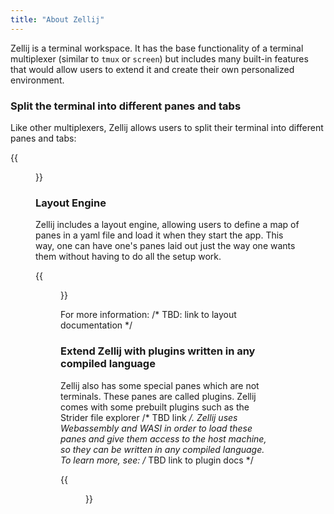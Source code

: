 ```yaml
---
title: "About Zellij"
---
```


Zellij is a terminal workspace. It has the base functionality of a terminal multiplexer (similar to `tmux` or `screen`) but includes many built-in features that would allow users to extend it and create their own personalized environment.

### Split the terminal into different panes and tabs
Like other multiplexers, Zellij allows users to split their terminal into different panes and tabs:

{{<figure src="/img/about-basics.png" class="center">}}

### Layout Engine
Zellij includes a layout engine, allowing users to define a map of panes in a yaml file and load it when they start the app. This way, one can have one's panes laid out just the way one wants them without having to do all the setup work.

{{<figure src="/img/beta-post-layout.png" class="center">}}

For more information: /* TBD: link to layout documentation */

### Extend Zellij with plugins written in any compiled language
Zellij also has some special panes which are not terminals. These panes are called plugins. Zellij comes with some prebuilt plugins such as the Strider file explorer /* TBD link */. Zellij uses Webassembly and WASI in order to load these panes and give them access to the host machine, so they can be written in any compiled language. To learn more, see: /* TBD link to plugin docs */

{{<figure src="/img/beta-post-plugins.png" class="center">}}

